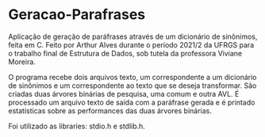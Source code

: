 # Geracao-Parafrases
Aplicação de geração de paráfrases através de um dicionário de sinônimos, feita em C.
Feito por Arthur Alves durante o período 2021/2 da UFRGS para o trabalho final de Estrutura de Dados, sob tutela da professora Viviane Moreira.

O programa recebe dois arquivos texto, um correspondente a um dicionário de sinônimos e um correspondente ao texto que se deseja transformar. São criadas duas árvores binárias de pesquisa, uma comum e outra AVL. É processado um arquivo texto de saída com a paráfrase gerada e é printado estatísticas sobre as performances das duas árvores binárias.

Foi utilizado as libraries: stdio.h e stdlib.h.
